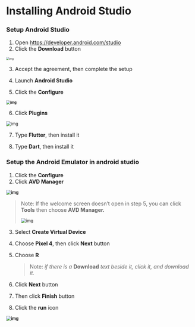 #  Installing Android Studio



###  Setup Android Studio

1. Open https://developer.android.com/studio
2. Click the **Download** button

<img src="https://lh3.googleusercontent.com/LtglA2dVn-XFeT9kvpXV1pQEdnWGCXy2pBccijZAJJv5b_i3sOH4nzcYOGrEICdE83PR1pe9Ou2zO1KLgewvjAgq0OZUgen4QlLH-31BU0eSliBlq4XrLrhM20cU4aM7Sdauh3Vr" alt="img" style="zoom:50%;" />



3. Accept the agreement, then complete the setup
4. Launch **Android Studio**

5. Click the **Configure**

**<img src="https://lh4.googleusercontent.com/g_T_XXJkBTu89j9C-JNe89_TCUOnerLhGhQaGIozQ-RsIyJaj7IcC9ErdaGRh3p98-b9REJyxmOgBhb-fWNgu3KK6sZFNb0eM6ZZ_ujtWobSP3Ops43P4jeGYqboTx2dp5AxS1DA" alt="img" style="zoom: 67%;" />**





6. Click **Plugins**

<img src="https://lh3.googleusercontent.com/jKdWgCGf3XplUh13F5fkEtLlqIHC6M4ov9KSC2U0VpibRdCqyUhUi-zxdaVy8YgRfz1nmmAc7Hfg-YgQaABGmacqtGwSvEtHt63d38i68PSn6UOjnaJ_T25c3s5eA9qYWMMg4VO5" alt="img" style="zoom:80%;" />





7. Type **Flutter**, then install it

8. Type **Dart**, then install it

   
   
   









###  Setup the Android Emulator in android studio

1. Click the **Configure** 
2. Click **AVD Manager**

**<img src="https://lh5.googleusercontent.com/hqY8QJd-uqQFw2oOjNtlWjF0BRE2ZqPlMsOJu_wJBJESJLRMq29gRnQvYffejJfinxqn1joY9nTrNFkITr9ZvrIYuSbO3NQZfovmIiU25GRUsFMnbpdbMbG01ylAM5n2w-cmcUQg" alt="img" style="zoom:80%;" />**

>  Note: If the welcome screen doesn’t open in step 5, you can click **Tools** then choose **AVD Manager.**
>
> **<img src="https://lh4.googleusercontent.com/TYVYNvoeW2TyqS4uc06OanQdnZgzsHxnvAOuBMbBcORqtmOKTgpupiWoj6NtwUGMp4xgi19tuwnxBTEfB3itTOqp0soMZwIYPOM_CRSD0iymgN9a7Pf_1j39MqdknzSB2TQIdmMx" alt="img" style="zoom:80%;" />**





3. Select **Create Virtual Device**

4. Choose **Pixel 4**, then click **Next** button

5. Choose **R** 

   >  Note: *if there is a* **Download** *text beside it, click it, and download it.*



6. Click **Next** button
7. Then click **Finish** button
8. Click the **run** icon

**<img src="https://lh6.googleusercontent.com/0LSLZKt8QSsCQ0-eInjHHwArBfTFBHsEsFTJfc1CKPLkn1e8pNM9Wy35i5IQl_APX19vIBn534IQ3Pwi1jNYSGQ88jVdR80aSljKIhNI9kHOdO9QQH40k4QfVjt9Pvfimx-NIG0W" alt="img" style="zoom: 80%;" />**



   

   


